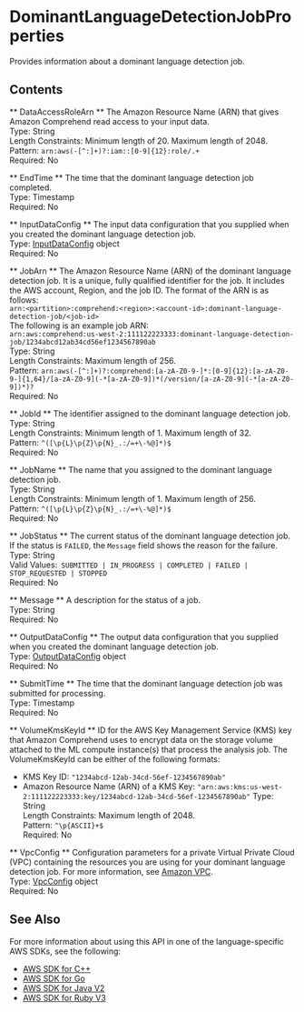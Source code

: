 # DominantLanguageDetectionJobProperties<a name="API_DominantLanguageDetectionJobProperties"></a>

Provides information about a dominant language detection job\.

## Contents<a name="API_DominantLanguageDetectionJobProperties_Contents"></a>

 ** DataAccessRoleArn **   <a name="comprehend-Type-DominantLanguageDetectionJobProperties-DataAccessRoleArn"></a>
The Amazon Resource Name \(ARN\) that gives Amazon Comprehend read access to your input data\.  
Type: String  
Length Constraints: Minimum length of 20\. Maximum length of 2048\.  
Pattern: `arn:aws(-[^:]+)?:iam::[0-9]{12}:role/.+`   
Required: No

 ** EndTime **   <a name="comprehend-Type-DominantLanguageDetectionJobProperties-EndTime"></a>
The time that the dominant language detection job completed\.  
Type: Timestamp  
Required: No

 ** InputDataConfig **   <a name="comprehend-Type-DominantLanguageDetectionJobProperties-InputDataConfig"></a>
The input data configuration that you supplied when you created the dominant language detection job\.  
Type: [InputDataConfig](API_InputDataConfig.md) object  
Required: No

 ** JobArn **   <a name="comprehend-Type-DominantLanguageDetectionJobProperties-JobArn"></a>
The Amazon Resource Name \(ARN\) of the dominant language detection job\. It is a unique, fully qualified identifier for the job\. It includes the AWS account, Region, and the job ID\. The format of the ARN is as follows:  
 `arn:<partition>:comprehend:<region>:<account-id>:dominant-language-detection-job/<job-id>`   
The following is an example job ARN:  
 `arn:aws:comprehend:us-west-2:111122223333:dominant-language-detection-job/1234abcd12ab34cd56ef1234567890ab`   
Type: String  
Length Constraints: Maximum length of 256\.  
Pattern: `arn:aws(-[^:]+)?:comprehend:[a-zA-Z0-9-]*:[0-9]{12}:[a-zA-Z0-9-]{1,64}/[a-zA-Z0-9](-*[a-zA-Z0-9])*(/version/[a-zA-Z0-9](-*[a-zA-Z0-9])*)?`   
Required: No

 ** JobId **   <a name="comprehend-Type-DominantLanguageDetectionJobProperties-JobId"></a>
The identifier assigned to the dominant language detection job\.  
Type: String  
Length Constraints: Minimum length of 1\. Maximum length of 32\.  
Pattern: `^([\p{L}\p{Z}\p{N}_.:/=+\-%@]*)$`   
Required: No

 ** JobName **   <a name="comprehend-Type-DominantLanguageDetectionJobProperties-JobName"></a>
The name that you assigned to the dominant language detection job\.  
Type: String  
Length Constraints: Minimum length of 1\. Maximum length of 256\.  
Pattern: `^([\p{L}\p{Z}\p{N}_.:/=+\-%@]*)$`   
Required: No

 ** JobStatus **   <a name="comprehend-Type-DominantLanguageDetectionJobProperties-JobStatus"></a>
The current status of the dominant language detection job\. If the status is `FAILED`, the `Message` field shows the reason for the failure\.  
Type: String  
Valid Values:` SUBMITTED | IN_PROGRESS | COMPLETED | FAILED | STOP_REQUESTED | STOPPED`   
Required: No

 ** Message **   <a name="comprehend-Type-DominantLanguageDetectionJobProperties-Message"></a>
A description for the status of a job\.  
Type: String  
Required: No

 ** OutputDataConfig **   <a name="comprehend-Type-DominantLanguageDetectionJobProperties-OutputDataConfig"></a>
The output data configuration that you supplied when you created the dominant language detection job\.  
Type: [OutputDataConfig](API_OutputDataConfig.md) object  
Required: No

 ** SubmitTime **   <a name="comprehend-Type-DominantLanguageDetectionJobProperties-SubmitTime"></a>
The time that the dominant language detection job was submitted for processing\.  
Type: Timestamp  
Required: No

 ** VolumeKmsKeyId **   <a name="comprehend-Type-DominantLanguageDetectionJobProperties-VolumeKmsKeyId"></a>
ID for the AWS Key Management Service \(KMS\) key that Amazon Comprehend uses to encrypt data on the storage volume attached to the ML compute instance\(s\) that process the analysis job\. The VolumeKmsKeyId can be either of the following formats:  
+ KMS Key ID: `"1234abcd-12ab-34cd-56ef-1234567890ab"` 
+ Amazon Resource Name \(ARN\) of a KMS Key: `"arn:aws:kms:us-west-2:111122223333:key/1234abcd-12ab-34cd-56ef-1234567890ab"` 
Type: String  
Length Constraints: Maximum length of 2048\.  
Pattern: `^\p{ASCII}+$`   
Required: No

 ** VpcConfig **   <a name="comprehend-Type-DominantLanguageDetectionJobProperties-VpcConfig"></a>
 Configuration parameters for a private Virtual Private Cloud \(VPC\) containing the resources you are using for your dominant language detection job\. For more information, see [Amazon VPC](https://docs.aws.amazon.com/vpc/latest/userguide/what-is-amazon-vpc.html)\.   
Type: [VpcConfig](API_VpcConfig.md) object  
Required: No

## See Also<a name="API_DominantLanguageDetectionJobProperties_SeeAlso"></a>

For more information about using this API in one of the language\-specific AWS SDKs, see the following:
+  [AWS SDK for C\+\+](https://docs.aws.amazon.com/goto/SdkForCpp/comprehend-2017-11-27/DominantLanguageDetectionJobProperties) 
+  [AWS SDK for Go](https://docs.aws.amazon.com/goto/SdkForGoV1/comprehend-2017-11-27/DominantLanguageDetectionJobProperties) 
+  [AWS SDK for Java V2](https://docs.aws.amazon.com/goto/SdkForJavaV2/comprehend-2017-11-27/DominantLanguageDetectionJobProperties) 
+  [AWS SDK for Ruby V3](https://docs.aws.amazon.com/goto/SdkForRubyV3/comprehend-2017-11-27/DominantLanguageDetectionJobProperties) 